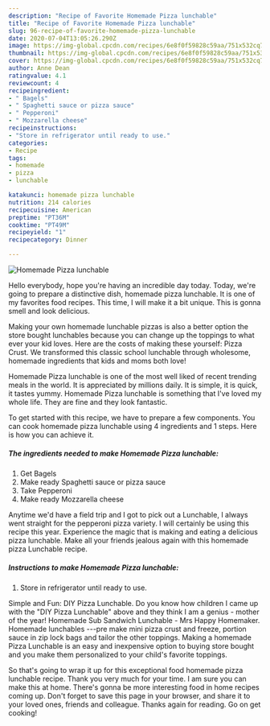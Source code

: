 ```yaml
---
description: "Recipe of Favorite Homemade Pizza lunchable"
title: "Recipe of Favorite Homemade Pizza lunchable"
slug: 96-recipe-of-favorite-homemade-pizza-lunchable
date: 2020-07-04T13:05:26.290Z
image: https://img-global.cpcdn.com/recipes/6e8f0f59828c59aa/751x532cq70/homemade-pizza-lunchable-recipe-main-photo.jpg
thumbnail: https://img-global.cpcdn.com/recipes/6e8f0f59828c59aa/751x532cq70/homemade-pizza-lunchable-recipe-main-photo.jpg
cover: https://img-global.cpcdn.com/recipes/6e8f0f59828c59aa/751x532cq70/homemade-pizza-lunchable-recipe-main-photo.jpg
author: Anne Dean
ratingvalue: 4.1
reviewcount: 4
recipeingredient:
- " Bagels"
- " Spaghetti sauce or pizza sauce"
- " Pepperoni"
- " Mozzarella cheese"
recipeinstructions:
- "Store in refrigerator until ready to use."
categories:
- Recipe
tags:
- homemade
- pizza
- lunchable

katakunci: homemade pizza lunchable 
nutrition: 214 calories
recipecuisine: American
preptime: "PT36M"
cooktime: "PT49M"
recipeyield: "1"
recipecategory: Dinner

---
```



![Homemade Pizza lunchable](https://img-global.cpcdn.com/recipes/6e8f0f59828c59aa/751x532cq70/homemade-pizza-lunchable-recipe-main-photo.jpg)

Hello everybody, hope you're having an incredible day today. Today, we're going to prepare a distinctive dish, homemade pizza lunchable. It is one of my favorites food recipes. This time, I will make it a bit unique. This is gonna smell and look delicious.

Making your own homemade lunchable pizzas is also a better option the store bought lunchables because you can change up the toppings to what ever your kid loves. Here are the costs of making these yourself: Pizza Crust. We transformed this classic school lunchable through wholesome, homemade ingredients that kids and moms both love!

Homemade Pizza lunchable is one of the most well liked of recent trending meals in the world. It is appreciated by millions daily. It is simple, it is quick, it tastes yummy. Homemade Pizza lunchable is something that I've loved my whole life. They are fine and they look fantastic.


To get started with this recipe, we have to prepare a few components. You can cook homemade pizza lunchable using 4 ingredients and 1 steps. Here is how you can achieve it.

<!--inarticleads1-->

##### The ingredients needed to make Homemade Pizza lunchable:

1. Get  Bagels
1. Make ready  Spaghetti sauce or pizza sauce
1. Take  Pepperoni
1. Make ready  Mozzarella cheese


Anytime we&#39;d have a field trip and I got to pick out a Lunchable, I always went straight for the pepperoni pizza variety. I will certainly be using this recipe this year. Experience the magic that is making and eating a delicious pizza lunchable. Make all your friends jealous again with this homemade pizza Lunchable recipe. 

<!--inarticleads2-->

##### Instructions to make Homemade Pizza lunchable:

1. Store in refrigerator until ready to use.


Simple and Fun: DIY Pizza Lunchable. Do you know how children I came up with the &#34;DIY Pizza Lunchable&#34; above and they think I am a genius - mother of the year! Homemade Sub Sandwich Lunchable - Mrs Happy Homemaker. Homemade lunchables ---pre make mini pizza crust and freeze, portion sauce in zip lock bags and tailor the other toppings. Making a homemade Pizza Lunchable is an easy and inexpensive option to buying store bought and you make them personalized to your child&#39;s favorite toppings. 

So that's going to wrap it up for this exceptional food homemade pizza lunchable recipe. Thank you very much for your time. I am sure you can make this at home. There's gonna be more interesting food in home recipes coming up. Don't forget to save this page in your browser, and share it to your loved ones, friends and colleague. Thanks again for reading. Go on get cooking!
